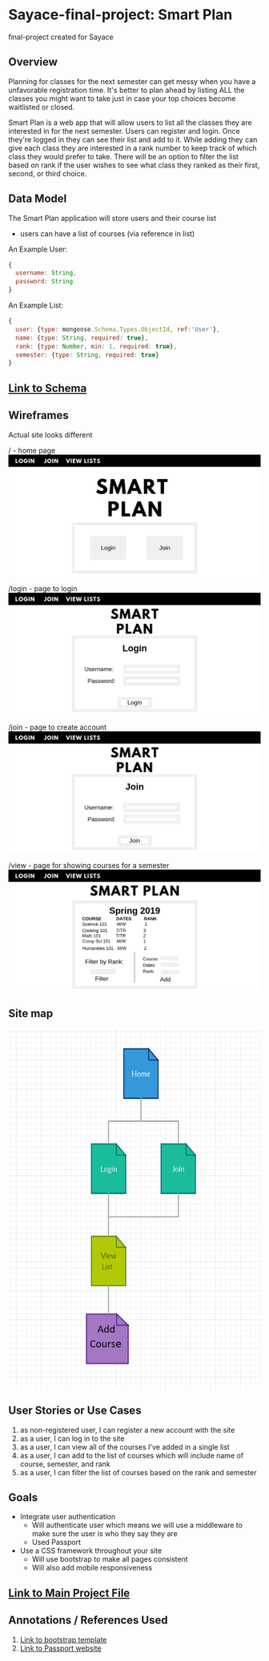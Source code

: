 # Sayace-final-project: Smart Plan
final-project created for Sayace

## Overview
Planning for classes for the next semester can get messy when you have a unfavorable registration time. It's better to plan ahead by listing ALL the classes you might want to take just in case your top choices become waitlisted or closed.

Smart Plan is a web app that will allow users to list all the classes they are interested in for the next semester. Users can register and login. Once they're logged in they can see their list and add to it. While adding they can give each class they are interested in a rank number to keep track of which class they would prefer to take. There will be an option to filter the list based on rank if the user wishes to see what class they ranked as their first, second, or third choice.

## Data Model
The Smart Plan application will store users and their course list

* users can have a list of courses (via reference in list)

An Example User:

```javascript
{
  username: String,
  password: String
}
```
An Example List:

```javascript
{
  user: {type: mongoose.Schema.Types.ObjectId, ref:'User'},
  name: {type: String, required: true},
  rank: {type: Number, min: 1, required: true},
  semester: {type: String, required: true}
}
```


## [Link to Schema](db.js)

## Wireframes
Actual site looks different

/ - home page
![list](documentation/home.png)

/login - page to login
![list](documentation/login.png)

/join - page to create account
![list](documentation/join.png)

/view - page for showing courses for a semester
![list](documentation/view-semester.png)


## Site map
![list](documentation/sitemap.png)

## User Stories or Use Cases

1. as non-registered user, I can register a new account with the site
2. as a user, I can log in to the site
3. as a user, I can view all of the courses I've added in a single list
4. as a user, I can add to the list of courses which will include name of course, semester, and rank
5. as a user, I can filter the list of courses based on the rank and semester

## Goals

* Integrate user authentication
    * Will authenticate user which means we will use a middleware to make sure
    the user is who they say they are
    * Used Passport
* Use a CSS framework throughout your site
    * Will use bootstrap to make all pages consistent
    * Will also add mobile responsiveness


## [Link to Main Project File](app.js)

## Annotations / References Used

1. [Link to bootstrap template](https://getbootstrap.com/docs/3.3/examples/cover/)
2. [Link to Passport website](http://www.passportjs.org/docs/)
